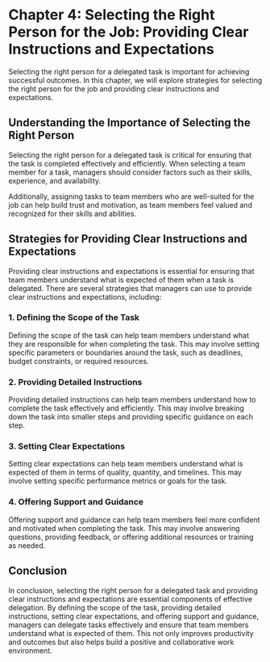 Chapter 4: Selecting the Right Person for the Job: Providing Clear Instructions and Expectations
================================================================================================

Selecting the right person for a delegated task is important for achieving successful outcomes. In this chapter, we will explore strategies for selecting the right person for the job and providing clear instructions and expectations.

Understanding the Importance of Selecting the Right Person
----------------------------------------------------------

Selecting the right person for a delegated task is critical for ensuring that the task is completed effectively and efficiently. When selecting a team member for a task, managers should consider factors such as their skills, experience, and availability.

Additionally, assigning tasks to team members who are well-suited for the job can help build trust and motivation, as team members feel valued and recognized for their skills and abilities.

Strategies for Providing Clear Instructions and Expectations
------------------------------------------------------------

Providing clear instructions and expectations is essential for ensuring that team members understand what is expected of them when a task is delegated. There are several strategies that managers can use to provide clear instructions and expectations, including:

### 1. Defining the Scope of the Task

Defining the scope of the task can help team members understand what they are responsible for when completing the task. This may involve setting specific parameters or boundaries around the task, such as deadlines, budget constraints, or required resources.

### 2. Providing Detailed Instructions

Providing detailed instructions can help team members understand how to complete the task effectively and efficiently. This may involve breaking down the task into smaller steps and providing specific guidance on each step.

### 3. Setting Clear Expectations

Setting clear expectations can help team members understand what is expected of them in terms of quality, quantity, and timelines. This may involve setting specific performance metrics or goals for the task.

### 4. Offering Support and Guidance

Offering support and guidance can help team members feel more confident and motivated when completing the task. This may involve answering questions, providing feedback, or offering additional resources or training as needed.

Conclusion
----------

In conclusion, selecting the right person for a delegated task and providing clear instructions and expectations are essential components of effective delegation. By defining the scope of the task, providing detailed instructions, setting clear expectations, and offering support and guidance, managers can delegate tasks effectively and ensure that team members understand what is expected of them. This not only improves productivity and outcomes but also helps build a positive and collaborative work environment.
